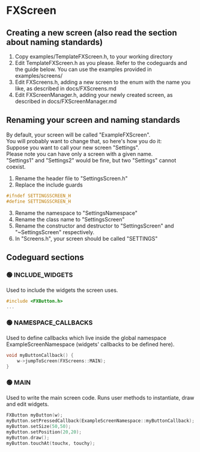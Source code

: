# FXScreen

## Creating a new screen (also read the section about naming standards)
1. Copy examples/TemplateFXScreen.h, to your working directory
2. Edit TemplateFXScreen.h as you please. Refer to the codeguards and the guide below. You can use the examples provided in examples/screens/
3. Edit FXScreens.h, adding a new screen to the enum with the name you like, as described in docs/FXScreens.md
4. Edit FXScreenManager.h, adding your newly created screen, as described in docs/FXScreenManager.md

## Renaming your screen and naming standards
By default, your screen will be called "ExampleFXScreen".
<br>
You will probably want to change that, so here's how you do it:
<br>
Suppose you want to call your new screen "Settings".
<br>
Please note you can have only a screen with a given name.
<br>
"Settings1" and "Settings2" would be fine, but two "Settings" cannot coexist.

1. Rename the header file to "SettingsScreen.h"
2. Replace the include guards
```cpp
#ifndef SETTINGSSCREEN_H
#define SETTINGSSCREEN_H
```
3. Rename the namespace to "SettingsNamespace"
4. Rename the class name to "SettingsScreen"
5. Rename the constructor and destructor to "SettingsScreen" and "~SettingsScreen" respectively.
6. In "Screens.h", your screen should be called "SETTINGS"

## Codeguard sections

### 🟢 INCLUDE_WIDGETS
Used to include the widgets the screen uses.
```cpp
#include <FXButton.h>
...
```

### 🟢 NAMESPACE_CALLBACKS
Used to define callbacks which live inside the global namespace ExampleScreenNamespace (widgets' callbacks to be defined here).
```cpp
void myButtonCallback() {
    w->jumpToScreen(FXScreens::MAIN);
}
```

### 🟢 MAIN
Used to write the main screen code.
Runs user methods to instantiate, draw and edit widgets.
```cpp
FXButton myButton(w);
myButton.setPressedCallback(ExampleScreenNamespace::myButtonCallback);
myButton.setSize(50,50);
myButton.setPosition(20,20);
myButton.draw();
myButton.touchAt(touchx, touchy);
```